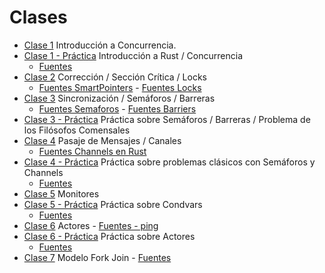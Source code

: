 # Clases

* [Clase 1](./clases/1-introduccion.pdf) Introducción a Concurrencia.
* [Clase 1 - Práctica](./clases/1-intro-rust.pdf) Introducción a Rust / Concurrencia
  * [Fuentes](./clases/introduccion.tar.bz2)
* [Clase 2](./clases/2-correccion.pdf) Corrección / Sección Crítica / Locks
  * [Fuentes SmartPointers](./clases/SmartPointers.tar.bz2) - [Fuentes Locks](./clases/Locks.tar.bz2)
* [Clase 3](./clases/3-sincronizacion.pdf) Sincronización / Semáforos / Barreras
  * [Fuentes Semaforos](./clases/Semaforos.tar.bz2) - [Fuentes Barriers](./clases/Barriers.tar.bz2)
* [Clase 3 - Práctica](./clases/practica-semaforos-barriers-filosofos.tar.bz2) Práctica sobre Semáforos / Barreras / Problema de los Filósofos Comensales
* [Clase 4](./clases/4-mensajes-channels.pdf) Pasaje de Mensajes / Canales
  * [Fuentes Channels en Rust](./clases/Channels.tar.bz2)
* [Clase 4 - Práctica](./clases/4-practica-semaforos-channels.pdf) Práctica sobre problemas clásicos con Semáforos y Channels
  * [Fuentes](./clases/practica-semaforos-channels.tar.bz2)
* [Clase 5](./clases/5-monitores.pdf) Monitores
* [Clase 5 - Práctica](./clases/5-practica-condvars.pdf) Práctica sobre Condvars
  * [Fuentes](./clases/practica-condvars.tar.bz2)
* [Clase 6](./clases/6-actores.pdf) Actores - [Fuentes - ping](./clases/ping.tar.bz2)
* [Clase 6 - Práctica](./clases/6-practica-actores.pdf) Práctica sobre Actores
  * [Fuentes](./clases/practica-actores.tar.bz2)
* [Clase 7](./clases/7-fork-join.pdf) Modelo Fork Join - [Fuentes](./clases/forkjoin.tar.bz2)
